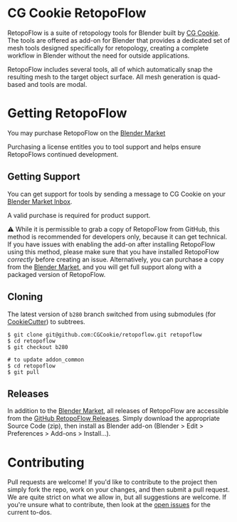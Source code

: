 CG Cookie RetopoFlow
====================

RetopoFlow is a suite of retopology tools for Blender built by [CG Cookie](https://cgcookie.com).
The tools are offered as add-on for Blender that provides a dedicated set of mesh tools designed specifically for retopology, creating a complete workflow in Blender without the need for outside applications.

RetopoFlow includes several tools, all of which automatically snap the resulting mesh to the target object surface. All mesh generation is quad-based and tools are modal.


# Getting RetopoFlow

You may purchase RetopoFlow on the [Blender Market](https://blendermarket.com/products/retopoflow/)

Purchasing a license entitles you to tool support and helps ensure RetopoFlows continued development.


## Getting Support

You can get support for tools by sending a message to CG Cookie on your [Blender Market Inbox](https://blendermarket.com/inbox).

A valid purchase is required for product support.

:warning:
While it is permissible to grab a copy of RetopoFlow from GitHub, this method is recommended for developers only, because it can get technical.
If you have issues with enabling the add-on after installing RetopoFlow using this method, please make sure that you have installed RetopoFlow _correctly_ before creating an issue.
Alternatively, you can purchase a copy from the [Blender Market](https://blendermarket.com/products/retopoflow), and you will get full support along with a packaged version of RetopoFlow.


## Cloning

The latest version of `b280` branch switched from using submodules (for [CookieCutter](https://github.com/CGCookie/addon_common)) to subtrees.

```
$ git clone git@github.com:CGCookie/retopoflow.git retopoflow
$ cd retopoflow
$ git checkout b280

# to update addon_common
$ cd retopoflow
$ git pull
```

## Releases

In addition to the [Blender Market](https://blendermarket.com/products/retopoflow), all releases of RetopoFlow are accessible from the [GitHub RetopoFlow Releases](https://github.com/CGCookie/retopoflow/releases).
Simply download the appropriate Source Code (zip), then install as Blender add-on (Blender > Edit > Preferences > Add-ons > Install...).


# Contributing

Pull requests are welcome!
If you'd like to contribute to the project then simply fork the repo, work on your changes, and then submit a pull request.
We are quite strict on what we allow in, but all suggestions are welcome.
If you're unsure what to contribute, then look at the [open issues](https://github.com/CGCookie/retopoflow/issues) for the current to-dos.

